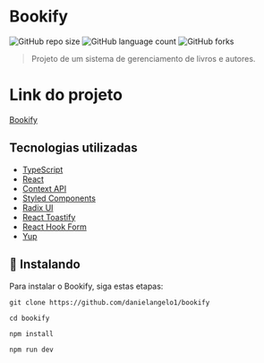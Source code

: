 # Bookify

![GitHub repo size](https://img.shields.io/github/repo-size/danielangelo1/bookify?style=for-the-badge)
![GitHub language count](https://img.shields.io/github/languages/count/danielangelo1/bookify?style=for-the-badge)
![GitHub forks](https://img.shields.io/github/forks/danielangelo1/bookify?style=for-the-badge)

<!-- <img src="imagem.png" alt="Exemplo imagem"> -->

> Projeto de um sistema de gerenciamento de livros e autores.

# Link do projeto

[Bookify](https://bookify-nine-theta.vercel.app/)

## Tecnologias utilizadas

- [TypeScript](https://www.typescriptlang.org/)
- [React](https://pt-br.reactjs.org/)
- [Context API](https://pt-br.reactjs.org/docs/context.html)
- [Styled Components](https://styled-components.com/)
- [Radix UI](https://www.radix-ui.com/)
- [React Toastify](https://fkhadra.github.io/react-toastify/introduction)
- [React Hook Form](https://react-hook-form.com/)
- [Yup](https://www.npmjs.com/package/yup)

## 🚀 Instalando

Para instalar o Bookify, siga estas etapas:

```
git clone https://github.com/danielangelo1/bookify
```

```
cd bookify
```

```
npm install
```

```
npm run dev

```
